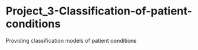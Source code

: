 # Project_3-Classification-of-patient-conditions
Providing classification models of patient conditions 
